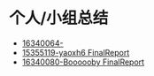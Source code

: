# 个人/小组总结

- [16340064-]()
- [15355119-yaoxh6 FinalReport]()
- [16340080-Boooooby FinalReport](https://github.com/swsad/Dashboard/raw/master/x5-final-report/16340080_Boooooby_FinalReport.md)

